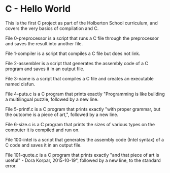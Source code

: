 # C - Hello World

This is the first C project as part of the Holberton School curriculum, and covers the very basics of compilation and C.

File 0-preprocessor is a script that runs a C file through the preprocessor and saves the result into another file.

File 1-compiler is a script that compiles a C file but does not link.

File 2-assembler is a script that generates the assembly code of a C program and saves it in an output file.

File 3-name is a script that compiles a C file and creates an executable named cisfun.

File 4-puts.c is a C program that prints exactly "Programming is like building a multilingual puzzle, followed by a new line.

File 5-printf.c is a C program that prints exactly "with proper grammar, but the outcome is a piece of art,", followed by a new line.

File 6-size.c is a C program that prints the sizes of various types on the computer it is compiled and run on.

File 100-intel is a script that generates the assembly code (Intel syntax) of a C code and saves it in an output file.

File 101-quote.c is a C program that prints exactly "and that piece of art is useful" - Dora Korpar, 2015-10-19", followed by a new line, to the standard error.
